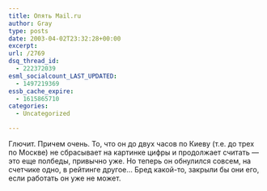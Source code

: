 ```yaml
---
title: Опять Mail.ru
author: Gray
type: posts
date: 2003-04-02T23:32:28+00:00
excerpt:
url: /2769
dsq_thread_id:
  - 222372039
esml_socialcount_LAST_UPDATED:
  - 1497219369
essb_cache_expire:
  - 1615865710
categories:
  - Uncategorized

---
```








Глючит. Причем очень. То, что он до двух часов по Киеву (т.е. до трех по Москве) не сбрасывает на картинке цифры и продолжает считать &#8212; это еще полбеды, привычно уже. Но теперь он обнулился совсем, на счетчике одно, в рейтинге другое&#8230; Бред какой-то, закрыли бы они его, если работать он уже не может.